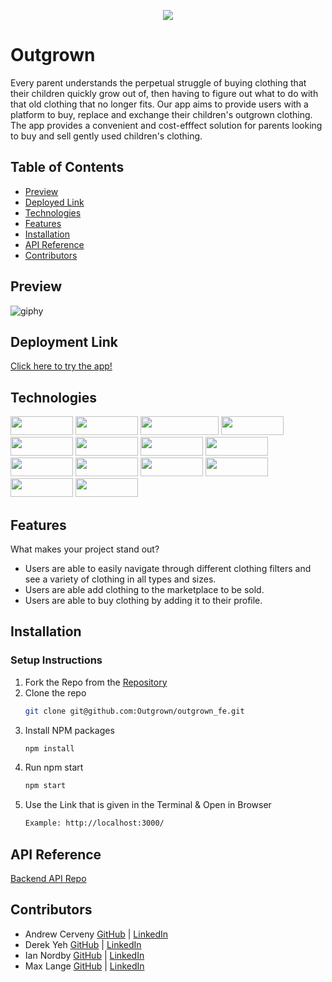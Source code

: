 <p align="center">
    <img src="https://user-images.githubusercontent.com/113647295/230453131-a54d5a8a-d06a-42ca-a847-1ec1c873a2e1.png"/>
</p>

# Outgrown
Every parent understands the perpetual struggle of buying clothing that their children quickly grow out of, then having to figure out what to do with that old clothing that no longer fits. Our app aims to provide users with a platform to buy, replace and exchange their children's outgrown clothing. The app provides a convenient and cost-efffect solution for parents looking to buy and sell gently used children's clothing. 

## Table of Contents
- [Preview](#preview)
- [Deployed Link](#deployment-link)
- [Technologies](#technologies)
- [Features](#features)
- [Installation](#installation)
- [API Reference](#api-reference)
- [Contributors](#contributors)
 
## Preview
<p align="center">
    
![giphy](https://user-images.githubusercontent.com/113647295/230459724-29bee323-b7be-482c-b931-162e4763f035.gif)
    
</p>

## Deployment Link
[Click here to try the app!](https://outgrown.vercel.app/)

## Technologies
<div>
  <img src="https://img.shields.io/badge/-react-333333?logo=react&style=for-the-badge" width="100" height="30"/>
  <img src="https://shields.io/badge/GraphQL-e535ab?logo=graphql&logoColor=FFF&style=flat-square" width="100" height="30"/>
  <img src="https://shields.io/badge/Github Actions-1571DF?logo=githubactions&logoColor=FFF&style=flat-square" width="125" height="30"/>
  <img src="https://shields.io/badge/Vercel-FFF?logo=vercel&logoColor=000000&style=flat-square" width="100" height="30"/>
  <img src="https://shields.io/badge/Swiper-0A53E5?logo=swiper&logoColor=FFF&style=flat-square" width="100" height="30"/>
  <img src="https://shields.io/badge/Git-3E2C00?logo=git&logoColor=F1502F&style=flat-square" width="100" height="30"/>
  <img src="https://shields.io/badge/Github-FFF?logo=github&logoColor=000000&style=flat-square" width="100" height="30"/>
  <img src="https://shields.io/badge/Postman-ef5b25?logo=postman&logoColor=FFF&style=flat-square" width="100" height="30"/>
  <img src="https://img.shields.io/badge/-react%20router-f44250?logo=react%20router&logoColor=white&style=for-the-badge" width="100" height="30"/>
  <img src="https://img.shields.io/badge/-cypress-007780?logo=cypress&logoColor=white&style=for-the-badge" width="100" height="30"/>
  <img src="https://img.shields.io/badge/-CSS3-315780?logo=css3&style=for-the-badge" width="100" height="30"/>
  <img src="https://img.shields.io/badge/-npm-c12127?logo=npm&logoColor=white&style=for-the-badge" width="100"  height="30"/>
  <img src="https://img.shields.io/badge/JavaScript-323330?style=for-the-badge&logo=javascript&logoColor=F7DF1E" width="100" height="30" />
  <img src="https://shields.io/badge/Apollo-e535ab?logo=apollo&logoColor=FFF&style=flat-square" width="100" height="30"/>
</div>

## Features
What makes your project stand out?
- Users are able to easily navigate through different clothing filters and see a variety of clothing in all types and sizes. 
- Users are able add clothing to the marketplace to be sold.
- Users are able to buy clothing by adding it to their profile. 

## Installation
### Setup Instructions
1. Fork the Repo from the [Repository](https://github.com/awirth224/citysearch)
2. Clone the repo
   ```sh
   git clone git@github.com:Outgrown/outgrown_fe.git
   ```
3. Install NPM packages
   ```sh
   npm install
   ```
4. Run npm start
   ```sh
   npm start
   ```
5. Use the Link that is given in the Terminal & Open in Browser
   ```sh
   Example: http://localhost:3000/
   ```

## API Reference
[Backend API Repo](https://github.com/Outgrown/outgrown_be)

## Contributors 
- Andrew Cerveny
[GitHub](https://github.com/AndrewCerveny) | [LinkedIn](https://www.linkedin.com/in/andrewcerveny/)
- Derek Yeh
[GitHub](https://github.com/derekgithub2) | [LinkedIn](https://www.linkedin.com/in/derekyeh/)
- Ian Nordby
[GitHub](https://github.com/nordbyi) | [LinkedIn](https://www.linkedin.com/in/iannordby/)
- Max Lange
[GitHub](https://github.com/Abekomon) | [LinkedIn](https://www.linkedin.com/in/maxwell-steven-lange/)
